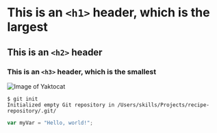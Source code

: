 # This is an `<h1>` header, which is the largest 
## This is an `<h2>` header
### This is an `<h3>` header, which is the smallest

![Image of Yaktocat](https://octodex.github.com/images/yaktocat.png)

```
$ git init
Initialized empty Git repository in /Users/skills/Projects/recipe-repository/.git/
```

``` javascript
var myVar = "Hello, world!";
```

